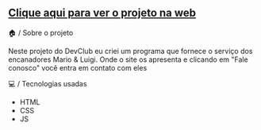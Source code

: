 <h2><a href="https://dazzling-manatee-150459.netlify.app/">Clique aqui para ver o projeto na web</a></h2>

 🏠 / Sobre o projeto
 <p>Neste projeto do DevClub eu criei um programa que fornece o serviço dos encanadores Mario & Luigi. Onde o site os apresenta e clicando em "Fale conosco" você entra em contato com eles</p>

 💻 / Tecnologias usadas
 <ul>
   <li>HTML</li>
   <li>CSS</li>
   <li>JS</li>
 </ul>
